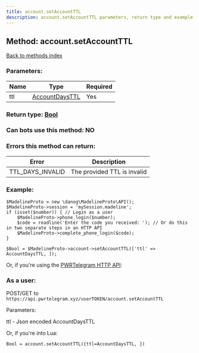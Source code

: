 ```yaml
---
title: account.setAccountTTL
description: account.setAccountTTL parameters, return type and example
---
```

## Method: account.setAccountTTL  
[Back to methods index](index.md)


### Parameters:

| Name     |    Type       | Required |
|----------|---------------|----------|
|ttl|[AccountDaysTTL](../types/AccountDaysTTL.md) | Yes|


### Return type: [Bool](../types/Bool.md)

### Can bots use this method: **NO**


### Errors this method can return:

| Error    | Description   |
|----------|---------------|
|TTL_DAYS_INVALID|The provided TTL is invalid|


### Example:


```
$MadelineProto = new \danog\MadelineProto\API();
$MadelineProto->session = 'mySession.madeline';
if (isset($number)) { // Login as a user
    $MadelineProto->phone_login($number);
    $code = readline('Enter the code you received: '); // Or do this in two separate steps in an HTTP API
    $MadelineProto->complete_phone_login($code);
}

$Bool = $MadelineProto->account->setAccountTTL(['ttl' => AccountDaysTTL, ]);
```

Or, if you're using the [PWRTelegram HTTP API](https://pwrtelegram.xyz):



### As a user:

POST/GET to `https://api.pwrtelegram.xyz/userTOKEN/account.setAccountTTL`

Parameters:

ttl - Json encoded AccountDaysTTL




Or, if you're into Lua:

```
Bool = account.setAccountTTL({ttl=AccountDaysTTL, })
```

